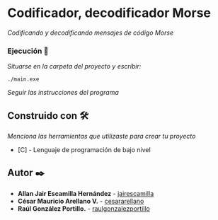 # Codificador, decodificador Morse

_Codificando y decodificando mensajes de código Morse_



### Ejecución 🔧

_Situarse en la carpeta del proyecto y escribir:_

```
./main.exe
```

_Seguir las instrucciones del programa_


## Construido con 🛠️

_Menciona las herramientas que utilizaste para crear tu proyecto_

* [C] - Lenguaje de programación de bajo nivel


## Autor ✒️


* **Allan Jair Escamilla Hernández** - [jairescamilla](https://github.com/jairescamilla)
* **César Mauricio Arellano V.** - [cesararellano](https://github.com/cesararellano)
* **Raúl González Portillo.** - [raulgonzalezportillo](https://github.com/raulgonzalezportillo)

